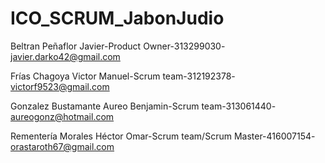 # ICO_SCRUM_JabonJudio

Beltran Peñaflor Javier-Product Owner-313299030- javier.darko42@gmail.com

Frías Chagoya Victor Manuel-Scrum team-312192378- victorf9523@gmail.com

Gonzalez Bustamante Aureo Benjamin-Scrum team-313061440- aureogonz@hotmail.com

Rementería Morales Héctor Omar-Scrum team/Scrum Master-416007154- orastaroth67@gmail.com
